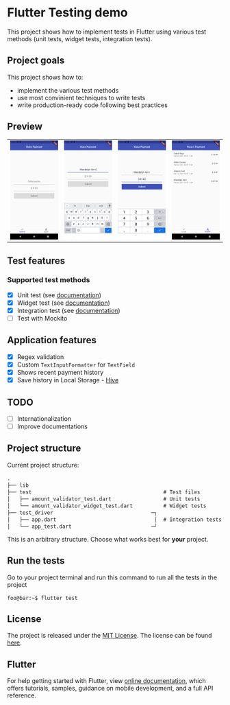# Flutter Testing demo

This project shows how to implement tests in Flutter using various test methods (unit tests, widget tests, integration tests).

## Project goals

This project shows how to:

- implement the various test methods
- use most convinient techniques to write tests
- write production-ready code following best practices

## Preview

<div style="text-align: center"><table><tr>
<td style="text-align: center">
<img src="screenshots/ss_one.png" width="200" />
</td>
<td style="text-align: center">
<img src="screenshots/ss_two.png" width="200"/>
</td>
</td>
<td style="text-align: center">
<img src="screenshots/ss_three.png" width="200"/>
</td>
</td>
<td style="text-align: center">
<img src="screenshots/ss_four.png" width="200"/>
</td>
</tr></table>
</div>

## Test features

### Supported test methods

- [x] Unit test (see [documentation](docs/unit-testing.md))
- [x] Widget test (see [documentation](docs/widget-testing.md))
- [x] Integration test (see [documentation](docs/integration-testing.md))
- [ ] Test with Mockito

## Application features

- [x] Regex validation
- [x] Custom `TextInputFormatter` for `TextField`
- [x] Shows recent payment history
- [x] Save history in Local Storage - [Hive](https://pub.dev/packages/hive)

## TODO

- [ ] Internationalization
- [ ] Improve documentations

## Project structure

Current project structure:

    .
    ├── lib
    ├── test                                           # Test files
    │   ├── amount_validator_test.dart                 # Unit tests
    │   └── amount_validator_widget_test.dart          # Widget tests
    ├── test_driver                                ─┐
    │   ├── app.dart                                │  # Integration tests
    │   └── app_test.dart                          ─┘ 


This is an arbitrary structure. Choose what works best for **your** project.

## Run the tests

Go to your project terminal and run this command to run all the tests in the project

```console
foo@bar:~$ flutter test
```

## License

The project is released under the [MIT License](http://www.opensource.org/licenses/mit-license.php). The license can be found [here](LICENSE).

## Flutter

For help getting started with Flutter, view
[online documentation](https://flutter.dev/docs), which offers tutorials,
samples, guidance on mobile development, and a full API reference.
